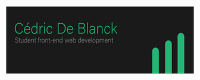 [![Header](https://github.com/CedricDeBlanck/CedricDeBlanck/blob/main/Middel%202-100.jpg?raw=true "Header")](http://www.cedricdeblanck.be/)

<!--
**CedricDeBlanck/CedricDeBlanck** is a ✨ _special_ ✨ repository because its `README.md` (this file) appears on your GitHub profile.

Here are some ideas to get you started:

- 🔭 I’m currently working on ...
- 🌱 I’m currently learning ...
- 👯 I’m looking to collaborate on ...
- 🤔 I’m looking for help with ...
- 💬 Ask me about ...
- 📫 How to reach me: ...
- 😄 Pronouns: ...
- ⚡ Fun fact: ...
-->
